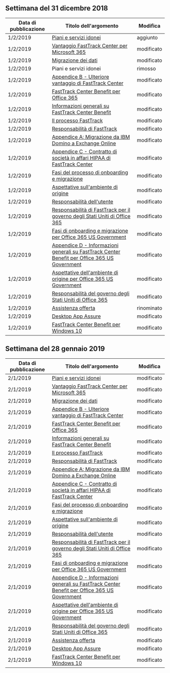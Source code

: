 <!-- This file is generated automatically each week. Changes made to this file will be overwritten.-->




## <a name="week-of-december-31-2018"></a>Settimana del 31 dicembre 2018


| Data di pubblicazione |Titolo dell'argomento | Modifica |
|------|------------|--------|
| 1/2/2019 | [Piani e servizi idonei](/FastTrack/m365-eligible-services-and-plans) | aggiunto |
| 1/2/2019 | [Vantaggio FastTrack Center per Microsoft 365](/FastTrack/m365-fasttrack-benefit-overview) | modificato |
| 1/2/2019 | [Migrazione dei dati](/FastTrack/o365-data-migration) | modificato |
| 1/2/2019 | Piani e servizi idonei | rimosso |
| 1/2/2019 | [Appendice B - Ulteriore vantaggio di FastTrack Center](/FastTrack/o365-fasttrack-additional-benefits) | modificato |
| 1/2/2019 | [FastTrack Center Benefit per Office 365](/FastTrack/o365-fasttrack-benefit-for-office-365) | modificato |
| 1/2/2019 | [Informazioni generali su FastTrack Center Benefit](/FastTrack/o365-fasttrack-benefit-overview) | modificato |
| 1/2/2019 | [Il processo FastTrack](/FastTrack/o365-fasttrack-process) | modificato |
| 1/2/2019 | [Responsabilità di FastTrack](/FastTrack/o365-fasttrack-responsibilities) | modificato |
| 1/2/2019 | [Appendice A: Migrazione da IBM Domino a Exchange Online](/FastTrack/o365-from-ibm-domino-to-exchange-online) | modificato |
| 1/2/2019 | [Appendice C - Contratto di società in affari HIPAA di FastTrack Center](/FastTrack/o365-hipaa-business-associate-agreement) | modificato |
| 1/2/2019 | [Fasi del processo di onboarding e migrazione](/FastTrack/o365-onboarding-and-migration) | modificato |
| 1/2/2019 | [Aspettative sull'ambiente di origine](/FastTrack/o365-source-environment-expectations) | modificato |
| 1/2/2019 | [Responsabilità dell'utente](/FastTrack/o365-your-responsibilities) | modificato |
| 1/2/2019 | [Responsabilità di FastTrack per il governo degli Stati Uniti di Office 365](/FastTrack/us-gov-appendix-fasttrack-responsibilities) | modificato |
| 1/2/2019 | [Fasi di onboarding e migrazione per Office 365 US Government](/FastTrack/us-gov-appendix-onboarding-and-migration) | modificato |
| 1/2/2019 | [Appendice D - Informazioni generali su FastTrack Center Benefit per Office 365 US Government](/FastTrack/us-gov-appendix-overview) | modificato |
| 1/2/2019 | [Aspettative dell'ambiente di origine per Office 365 US Government](/FastTrack/us-gov-appendix-source-environment-expectations) | modificato |
| 1/2/2019 | [Responsabilità del governo degli Stati Uniti di Office 365](/FastTrack/us-gov-appendix-your-responsibilities) | modificato |
| 1/2/2019 | [Assistenza offerta](/FastTrack/win-10-daa-assistance-offered) | rinominato |
| 1/2/2019 | [Desktop App Assure](/FastTrack/win-10-desktop-app-assure) | modificato |
| 1/2/2019 | [FastTrack Center Benefit per Windows 10](/FastTrack/win-10-fasttrack-benefit-for-windows-10) | modificato |


## <a name="week-of-january-28-2019"></a>Settimana del 28 gennaio 2019


| Data di pubblicazione |Titolo dell'argomento | Modifica |
|------|------------|--------|
| 2/1/2019 | [Piani e servizi idonei](/FastTrack/m365-eligible-services-and-plans) | modificato |
| 2/1/2019 | [Vantaggio FastTrack Center per Microsoft 365](/FastTrack/m365-fasttrack-benefit-overview) | modificato |
| 2/1/2019 | [Migrazione dei dati](/FastTrack/o365-data-migration) | modificato |
| 2/1/2019 | [Appendice B - Ulteriore vantaggio di FastTrack Center](/FastTrack/o365-fasttrack-additional-benefits) | modificato |
| 2/1/2019 | [FastTrack Center Benefit per Office 365](/FastTrack/o365-fasttrack-benefit-for-office-365) | modificato |
| 2/1/2019 | [Informazioni generali su FastTrack Center Benefit](/FastTrack/o365-fasttrack-benefit-overview) | modificato |
| 2/1/2019 | [Il processo FastTrack](/FastTrack/o365-fasttrack-process) | modificato |
| 2/1/2019 | [Responsabilità di FastTrack](/FastTrack/o365-fasttrack-responsibilities) | modificato |
| 2/1/2019 | [Appendice A: Migrazione da IBM Domino a Exchange Online](/FastTrack/o365-from-ibm-domino-to-exchange-online) | modificato |
| 2/1/2019 | [Appendice C - Contratto di società in affari HIPAA di FastTrack Center](/FastTrack/o365-hipaa-business-associate-agreement) | modificato |
| 2/1/2019 | [Fasi del processo di onboarding e migrazione](/FastTrack/o365-onboarding-and-migration) | modificato |
| 2/1/2019 | [Aspettative sull'ambiente di origine](/FastTrack/o365-source-environment-expectations) | modificato |
| 2/1/2019 | [Responsabilità dell'utente](/FastTrack/o365-your-responsibilities) | modificato |
| 2/1/2019 | [Responsabilità di FastTrack per il governo degli Stati Uniti di Office 365](/FastTrack/us-gov-appendix-fasttrack-responsibilities) | modificato |
| 2/1/2019 | [Fasi di onboarding e migrazione per Office 365 US Government](/FastTrack/us-gov-appendix-onboarding-and-migration) | modificato |
| 2/1/2019 | [Appendice D - Informazioni generali su FastTrack Center Benefit per Office 365 US Government](/FastTrack/us-gov-appendix-overview) | modificato |
| 2/1/2019 | [Aspettative dell'ambiente di origine per Office 365 US Government](/FastTrack/us-gov-appendix-source-environment-expectations) | modificato |
| 2/1/2019 | [Responsabilità del governo degli Stati Uniti di Office 365](/FastTrack/us-gov-appendix-your-responsibilities) | modificato |
| 2/1/2019 | [Assistenza offerta](/FastTrack/win-10-daa-assistance-offered) | modificato |
| 2/1/2019 | [Desktop App Assure](/FastTrack/win-10-desktop-app-assure) | modificato |
| 2/1/2019 | [FastTrack Center Benefit per Windows 10](/FastTrack/win-10-fasttrack-benefit-for-windows-10) | modificato |

